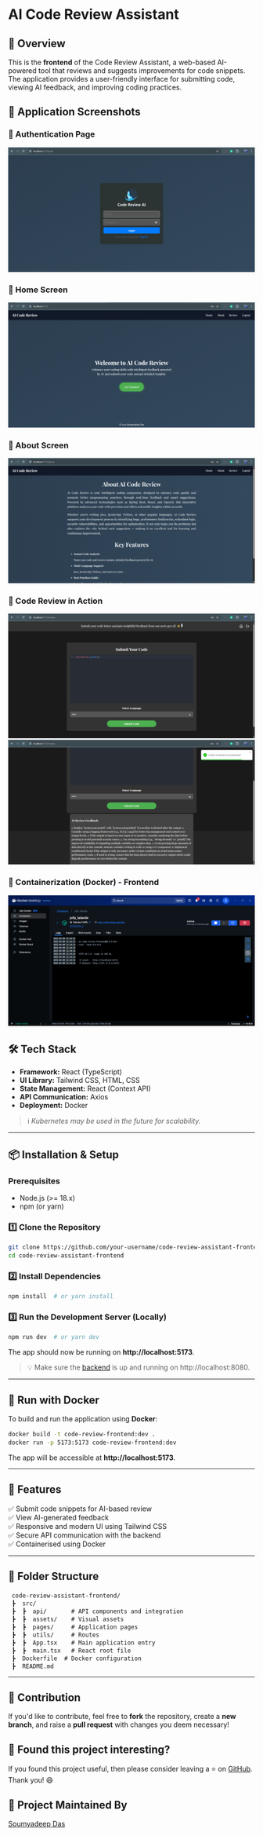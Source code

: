 # AI Code Review Assistant

## 🚀 Overview
This is the **frontend** of the Code Review Assistant, a web-based AI-powered tool that reviews and suggests improvements for code snippets. The application provides a user-friendly interface for submitting code, viewing AI feedback, and improving coding practices.

## 📸 Application Screenshots

### 🔹 Authentication Page
![Auth](./screenshots/auth.png)

### 🔹 Home Screen
![Home](./screenshots/homescreen.png)

### 🔹 About Screen
![About](./screenshots/about.png)

### 🔹 Code Review in Action
![Review](./screenshots/codereview.png)
![Feedback](./screenshots/codefeedback.png)

### 🔹 Containerization (Docker) - Frontend
![Docker](./screenshots/dockerfrontend.png)


## 🛠 Tech Stack
- **Framework:** React (TypeScript)
- **UI Library:** Tailwind CSS, HTML, CSS
- **State Management:** React (Context API)
- **API Communication:** Axios
- **Deployment:** Docker
> ℹ️ *Kubernetes may be used in the future for scalability.*

---

## 📦 Installation & Setup

### Prerequisites
- Node.js (>= 18.x)
- npm (or yarn)

### 1️⃣ Clone the Repository
```sh
git clone https://github.com/your-username/code-review-assistant-frontend.git
cd code-review-assistant-frontend
```

### 2️⃣ Install Dependencies
```sh
npm install  # or yarn install
```

### 3️⃣ Run the Development Server (Locally)
```sh
npm run dev  # or yarn dev
```
The app should now be running on **http://localhost:5173**.
>💡 Make sure the [backend](https://github.com/soumyadeep6845/code-review-assistant-backend) is up and running on http://localhost:8080.

---

## 🐳 Run with Docker

To build and run the application using **Docker**:

```sh
docker build -t code-review-frontend:dev .
docker run -p 5173:5173 code-review-frontend:dev
```
The app will be accessible at **http://localhost:5173**.

---

## 📌 Features

✅ Submit code snippets for AI-based review  
✅ View AI-generated feedback  
✅ Responsive and modern UI using Tailwind CSS  
✅ Secure API communication with the backend  
✅ Containerised using Docker  

---

## 📜 Folder Structure
```
 code-review-assistant-frontend/
 ┣  src/
 ┣  ┣  api/       # API components and integration
 ┣  ┣  assets/    # Visual assets
 ┣  ┣  pages/     # Application pages
 ┣  ┣  utils/     # Routes
 ┣  ┣  App.tsx    # Main application entry
 ┣  ┣  main.tsx   # React root file
 ┣  Dockerfile  # Docker configuration
 ┣  README.md
```

---

## 🎯 Contribution

If you'd like to contribute, feel free to **fork** the repository, create a **new branch**, and raise a **pull request** with changes you deem necessary!

## 💚 Found this project interesting?

If you found this project useful, then please consider leaving a ⭐ on [GitHub](https://github.com/soumyadeep6845/code-review-assistant-frontend). Thank you! 😄

## 👨 Project Maintained By

[Soumyadeep Das](https://www.linkedin.com/in/soumya0021/)
